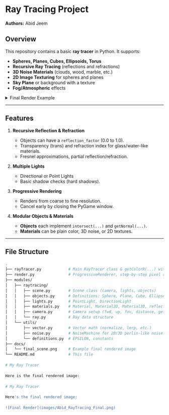 # Ray Tracing Project

**Authors:** Abid Jeem

## Overview

This repository contains a basic **ray tracer** in Python. It supports:

- **Spheres, Planes, Cubes, Ellipsoids, Torus**  
- **Recursive Ray Tracing** (reflections and refractions)  
- **3D Noise Materials** (clouds, wood, marble, etc.)  
- **2D Image Texturing** for spheres and planes  
- **Sky Plane** or background with a texture  
- **Fog/Atmospheric** effects

<details>
<summary>Final Render Example</summary>


![Final Scene](Abid_RayTrace_Final/images/Abid_RayTracing_Final.png)


*Replace this sample with your own final rendered image.*
</details>

---

## Features

1. **Recursive Reflection & Refraction**
   - Objects can have a `reflection_factor` (0.0 to 1.0).
   - Transparency (trans) and refraction index for glass/water-like materials.
   - Fresnel approximations, partial reflection/refraction.

2. **Multiple Lights**
   - Directional or Point Lights
   - Basic shadow checks (hard shadows).

3. **Progressive Rendering**
   - Renders from coarse to fine resolution.
   - Cancel early by closing the PyGame window.

4. **Modular Objects & Materials**
   - **Objects** each implement `intersect(...)` and `getNormal(...)`.
   - **Materials** can be plain color, 3D noise, or 2D textures.

---

## File Structure

```bash
.
├── rayTracer.py            # Main RayTracer class & getColorR(...) with recursive rays
├── render.py               # ProgressiveRenderer, step-by-step pixel rendering
├── modules/
│   ├── raytracing/
│   │   ├── scene.py        # Scene class (camera, lights, objects)
│   │   ├── objects.py      # Definitions: Sphere, Plane, Cube, Ellipsoid, Torus, ...
│   │   ├── lights.py       # PointLight, DirectionLight
│   │   ├── materials.py    # Material, Material2D, Material3D, reflection/trans params
│   │   ├── camera.py       # Camera setup (fwd, up, fov, distance, getRay(...))
│   │   └── ray.py          # Ray data structure
│   └── utils/
│       ├── vector.py       # Vector math (normalize, lerp, etc.)
│       ├── noise.py        # NoiseMachine for 2D/3D perlin-like noise
│       └── definitions.py  # EPSILON, constants
├── docs/
│   └── final_scene.png     # Example final rendered image
└── README.md               # This file

# My Ray Tracer

Here is the final rendered image:

# My Ray Tracer

Here's the final rendered image:

![Final Render](images/Abid_RayTracing_Final.png)


